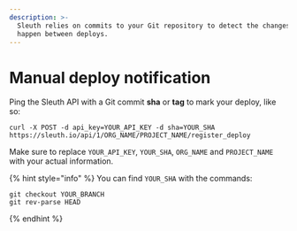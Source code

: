 ```yaml
---
description: >-
  Sleuth relies on commits to your Git repository to detect the changes that
  happen between deploys.
---
```


# Manual deploy notification

Ping the Sleuth API with a Git commit **sha** or **tag** to mark your deploy, like so:

```text
curl -X POST -d api_key=YOUR_API_KEY -d sha=YOUR_SHA https://sleuth.io/api/1/ORG_NAME/PROJECT_NAME/register_deploy
```

Make sure to replace `YOUR_API_KEY`, `YOUR_SHA`, `ORG_NAME` and `PROJECT_NAME` with your actual information.

{% hint style="info" %}
You can find `YOUR_SHA` with the commands:

```text
git checkout YOUR_BRANCH
git rev-parse HEAD
```
{% endhint %}



